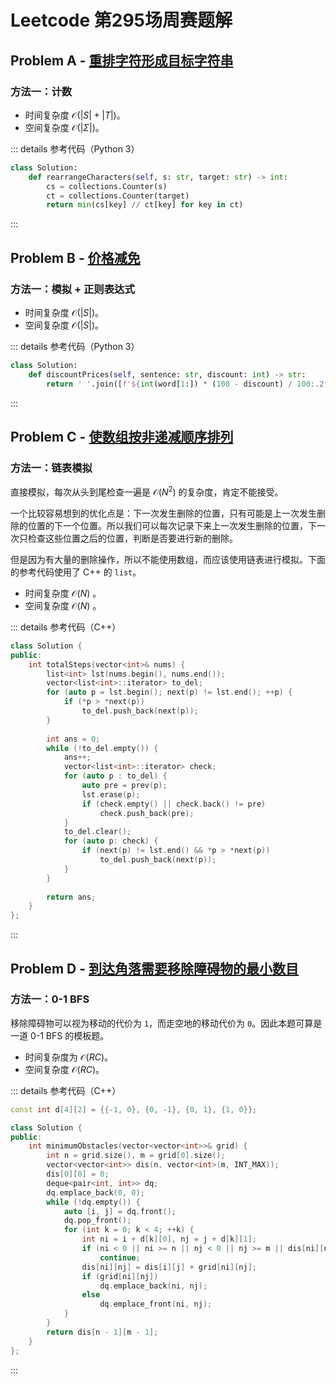 # Leetcode 第295场周赛题解

## Problem A - [重排字符形成目标字符串](https://leetcode.cn/problems/rearrange-characters-to-make-target-string/)

### 方法一：计数

- 时间复杂度 $\mathcal{O}(|S|+|T|)$。
- 空间复杂度 $\mathcal{O}(|\Sigma|)$。

::: details 参考代码（Python 3）

```python
class Solution:
    def rearrangeCharacters(self, s: str, target: str) -> int:
        cs = collections.Counter(s)
        ct = collections.Counter(target)
        return min(cs[key] // ct[key] for key in ct)
```

:::

## Problem B - [价格减免](https://leetcode.cn/problems/apply-discount-to-prices/)

### 方法一：模拟 + 正则表达式

- 时间复杂度 $\mathcal{O}(|S|)$。
- 空间复杂度 $\mathcal{O}(|S|)$。

::: details 参考代码（Python 3）

```python
class Solution:
    def discountPrices(self, sentence: str, discount: int) -> str:
        return ' '.join([f'${int(word[1:]) * (100 - discount) / 100:.2f}' if re.fullmatch(r'\$[1-9]\d*', word) else word for word in sentence.split()])
```

:::

## Problem C - [使数组按非递减顺序排列](https://leetcode.cn/problems/steps-to-make-array-non-decreasing/)

### 方法一：链表模拟

直接模拟，每次从头到尾检查一遍是 $\mathcal{O}(N^2)$ 的复杂度，肯定不能接受。

一个比较容易想到的优化点是：下一次发生删除的位置，只有可能是上一次发生删除的位置的下一个位置。所以我们可以每次记录下来上一次发生删除的位置，下一次只检查这些位置之后的位置，判断是否要进行新的删除。

但是因为有大量的删除操作，所以不能使用数组，而应该使用链表进行模拟。下面的参考代码使用了 C++ 的 `list`。

- 时间复杂度 $\mathcal{O}(N)$ 。
- 空间复杂度 $\mathcal{O}(N)$ 。

::: details 参考代码（C++）

```cpp
class Solution {
public:
    int totalSteps(vector<int>& nums) {
        list<int> lst(nums.begin(), nums.end());
        vector<list<int>::iterator> to_del;
        for (auto p = lst.begin(); next(p) != lst.end(); ++p) {
            if (*p > *next(p))
                to_del.push_back(next(p));
        }
        
        int ans = 0;
        while (!to_del.empty()) {
            ans++;
            vector<list<int>::iterator> check;
            for (auto p : to_del) {
                auto pre = prev(p);
                lst.erase(p);
                if (check.empty() || check.back() != pre)
                    check.push_back(pre);
            }
            to_del.clear();
            for (auto p: check) {
                if (next(p) != lst.end() && *p > *next(p))
                    to_del.push_back(next(p));
            }
        }
        
        return ans;
    }
};
```

:::

## Problem D - [到达角落需要移除障碍物的最小数目](https://leetcode.cn/problems/minimum-obstacle-removal-to-reach-corner/)

### 方法一：0-1 BFS

移除障碍物可以视为移动的代价为 `1`，而走空地的移动代价为 `0`。因此本题可算是一道 0-1 BFS 的模板题。

- 时间复杂度为 $\mathcal{O}(RC)$。
- 空间复杂度 $\mathcal{O}(RC)$。

::: details 参考代码（C++）

```cpp
const int d[4][2] = {{-1, 0}, {0, -1}, {0, 1}, {1, 0}};

class Solution {
public:
    int minimumObstacles(vector<vector<int>>& grid) {
        int n = grid.size(), m = grid[0].size();
        vector<vector<int>> dis(n, vector<int>(m, INT_MAX));
        dis[0][0] = 0;
        deque<pair<int, int>> dq;
        dq.emplace_back(0, 0);
        while (!dq.empty()) {
            auto [i, j] = dq.front();
            dq.pop_front();
            for (int k = 0; k < 4; ++k) {
                int ni = i + d[k][0], nj = j + d[k][1];
                if (ni < 0 || ni >= n || nj < 0 || nj >= m || dis[ni][nj] < INT_MAX)
                    continue;
                dis[ni][nj] = dis[i][j] + grid[ni][nj];
                if (grid[ni][nj])
                    dq.emplace_back(ni, nj);
                else
                    dq.emplace_front(ni, nj);
            }
        }
        return dis[n - 1][m - 1];
    }
};
```

:::

<Utterances />
